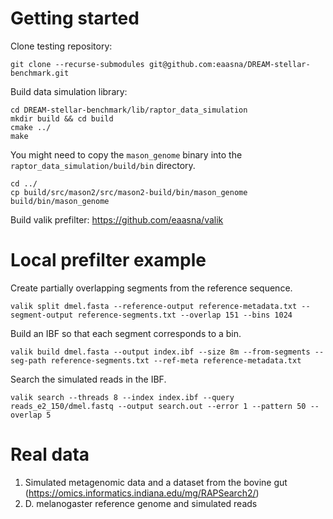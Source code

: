 # Getting started

Clone testing repository:
```
git clone --recurse-submodules git@github.com:eaasna/DREAM-stellar-benchmark.git
```
Build data simulation library:
```
cd DREAM-stellar-benchmark/lib/raptor_data_simulation
mkdir build && cd build
cmake ../
make
```
You might need to copy the `mason_genome` binary into the `raptor_data_simulation/build/bin` directory. 
```
cd ../
cp build/src/mason2/src/mason2-build/bin/mason_genome build/bin/mason_genome
```

Build valik prefilter:
https://github.com/eaasna/valik

# Local prefilter example
Create partially overlapping segments from the reference sequence.
```
valik split dmel.fasta --reference-output reference-metadata.txt --segment-output reference-segments.txt --overlap 151 --bins 1024
```
Build an IBF so that each segment corresponds to a bin.
```
valik build dmel.fasta --output index.ibf --size 8m --from-segments --seg-path reference-segments.txt --ref-meta reference-metadata.txt
```
Search the simulated reads in the IBF.
```
valik search --threads 8 --index index.ibf --query reads_e2_150/dmel.fastq --output search.out --error 1 --pattern 50 --overlap 5
```

# Real data
1. Simulated metagenomic data and a dataset from the bovine gut (https://omics.informatics.indiana.edu/mg/RAPSearch2/)
2. D. melanogaster reference genome and simulated reads
